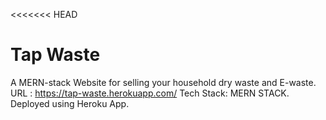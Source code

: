 <<<<<<< HEAD
# Tap Waste
A MERN-stack Website for selling your household dry waste and E-waste.
URL : https://tap-waste.herokuapp.com/
Tech Stack: MERN STACK.
Deployed using Heroku App.
